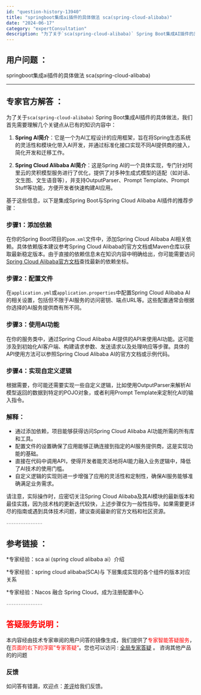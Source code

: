 ```yaml
---
id: "question-history-13940"
title: "springboot集成ai插件的具体做法 sca(spring-cloud-alibaba)"
date: "2024-06-17"
category: "expertConsultation"
description: "为了关于`sca(spring-cloud-alibaba)` Spring Boot集成AI插件的具体做法，我们首先需要理解几个关键点从已有的知识内容中：1. **Spring AI简介**：它是一个为AI工程设计的应用框架，旨在将Spring生态系统的灵活性和模块化带入AI开发，并通过标准化接口"
---
```


## 用户问题 ： 
 springboot集成ai插件的具体做法 sca(spring-cloud-alibaba) 

---------------
## 专家官方解答 ：

为了关于`sca(spring-cloud-alibaba)` Spring Boot集成AI插件的具体做法，我们首先需要理解几个关键点从已有的知识内容中：

1. **Spring AI简介**：它是一个为AI工程设计的应用框架，旨在将Spring生态系统的灵活性和模块化带入AI开发，并通过标准化接口实现不同AI提供商的接入，简化开发和迁移工作。

2. **Spring Cloud Alibaba AI简介**：这是Spring AI的一个具体实现，专门针对阿里云的灵积模型服务进行了优化，提供了对多种生成式模型的适配（如对话、文生图、文生语音等），并支持OutputParser、Prompt Template、Prompt Stuff等功能，方便开发者快速构建AI应用。

基于这些信息，以下是集成Spring Boot与Spring Cloud Alibaba AI插件的推荐步骤：

### 步骤1：添加依赖
在你的Spring Boot项目的`pom.xml`文件中，添加Spring Cloud Alibaba AI相关依赖。具体依赖版本建议参考Spring Cloud Alibaba的官方文档或Maven仓库以获取最新稳定版本。由于直接的依赖信息未在知识内容中明确给出，你可能需要访问[Spring Cloud Alibaba官方文档](https://github.com/alibaba/spring-cloud-alibaba)查找最新的依赖坐标。

### 步骤2：配置文件
在`application.yml`或`application.properties`中配置Spring Cloud Alibaba AI的相关设置，包括但不限于AI服务的访问密钥、端点URL等。这些配置通常会根据你选择的AI服务提供商有所不同。

### 步骤3：使用AI功能
在你的服务类中，通过Spring Cloud Alibaba AI提供的API来使用AI功能。这可能涉及到初始化AI客户端、构建请求参数、发送请求以及处理响应等步骤。具体的API使用方法可以参照Spring Cloud Alibaba AI的官方文档或示例代码。

### 步骤4：实现自定义逻辑
根据需要，你可能还需要实现一些自定义逻辑，比如使用OutputParser来解析AI模型返回的数据到特定的POJO对象，或者利用Prompt Template来定制化AI的输入指令。

### 解释：
- 通过添加依赖，项目能够获得访问Spring Cloud Alibaba AI功能所需的所有库和工具。
- 配置文件的设置确保了应用能够正确连接到指定的AI服务提供商，这是实现功能的基础。
- 直接在代码中调用API，使得开发者能灵活地将AI能力融入业务逻辑中，降低了AI技术的使用门槛。
- 自定义逻辑的实现则进一步增强了应用的灵活性和定制性，确保AI服务能够准确满足业务需求。

请注意，实际操作时，应密切关注Spring Cloud Alibaba及其AI模块的最新版本和最佳实践，因为技术栈的更新迭代较快，上述步骤仅为一般性指导。如果需要更详尽的指南或遇到具体技术问题，建议查阅最新的官方文档和社区资源。


<font color="#949494">---------------</font> 


## 参考链接 ：

*专家经验：sca ai (spring cloud alibaba ai）介绍 
 
 *专家经验：spring cloud alibaba(SCA)与 下层集成实现的各个组件的版本对应关系 
 
 *专家经验：Nacos 融合 Spring Cloud，成为注册配置中心 


 <font color="#949494">---------------</font> 
 


## <font color="#FF0000">答疑服务说明：</font> 

本内容经由技术专家审阅的用户问答的镜像生成，我们提供了<font color="#FF0000">专家智能答疑服务</font>，在<font color="#FF0000">页面的右下的浮窗”专家答疑“</font>。您也可以访问 : [全局专家答疑](https://opensource.alibaba.com/chatBot) 。 咨询其他产品的的问题

### 反馈
如问答有错漏，欢迎点：[差评](https://ai.nacos.io/user/feedbackByEnhancerGradePOJOID?enhancerGradePOJOId=15598)给我们反馈。
